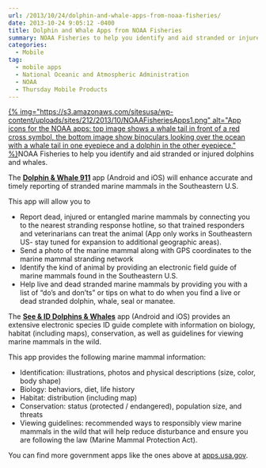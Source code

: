```yaml
---
url: /2013/10/24/dolphin-and-whale-apps-from-noaa-fisheries/
date: 2013-10-24 9:05:12 -0400
title: Dolphin and Whale Apps from NOAA Fisheries
summary: NOAA Fisheries to help you identify and aid stranded or injured
categories:
  - Mobile
tag:
  - mobile apps
  - National Oceanic and Atmospheric Administration
  - NOAA
  - Thursday Mobile Products
---
```


[{% img="https://s3.amazonaws.com/sitesusa/wp-content/uploads/sites/212/2013/10/NOAAFisheriesApps1.png" alt="App icons for the NOAA apps: top image shows a whale tail in front of a red cross symbol, the bottom image show binoculars looking over the ocean with a whale tail in one eyepiece and a dolphin in the other eyepiece." %}](https://s3.amazonaws.com/sitesusa/wp-content/uploads/sites/212/2013/10/NOAAFisheriesApps1.png)NOAA Fisheries to help you identify and aid stranded or injured dolphins and whales.

The **[Dolphin & Whale 911](http://sero.nmfs.noaa.gov/protected_resources/outreach_and_education/mm_apps/index.html)** app (Android and iOS) will enhance accurate and timely reporting of stranded marine mammals in the Southeastern U.S.

This app will allow you to

  * Report dead, injured or entangled marine mammals by connecting you to the nearest stranding response hotline, so that trained responders and veterinarians can treat the animal (App only works in Southeastern US- stay tuned for expansion to additional geographic areas).
  * Send a photo of the marine mammal along with GPS coordinates to the marine mammal stranding network
  * Identify the kind of animal by providing an electronic field guide of marine mammals found in the Southeastern U.S.
  * Help live and dead stranded marine mammals by providing you with a list of “do’s and don’ts” or tips on what to do when you find a live or dead stranded dolphin, whale, seal or manatee.

The **[See & ID Dolphins & Whales](http://sero.nmfs.noaa.gov/protected_resources/outreach_and_education/mm_apps/index.html)** app (Android and iOS) provides an extensive electronic species ID guide complete with information on biology, habitat (including maps), conservation, as well as guidelines for viewing marine mammals in the wild.

This app provides the following marine mammal information:

  * Identification: illustrations, photos and physical descriptions (size, color, body shape)
  * Biology: behaviors, diet, life history
  * Habitat: distribution (including map)
  * Conservation: status (protected / endangered), population size, and threats
  * Viewing guidelines: recommended ways to responsibly view marine mammals in the wild that will help reduce disturbance and ensure you are following the law (Marine Mammal Protection Act).

You can find more government apps like the ones above at [apps.usa.gov](http://apps.usa.gov).